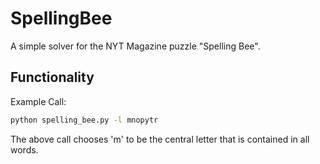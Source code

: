 # SpellingBee
A simple solver for the NYT Magazine puzzle "Spelling Bee".
## Functionality
Example Call:
```bash
python spelling_bee.py -l mnopytr
```

The above call chooses 'm' to be the central letter that is contained in all words.
